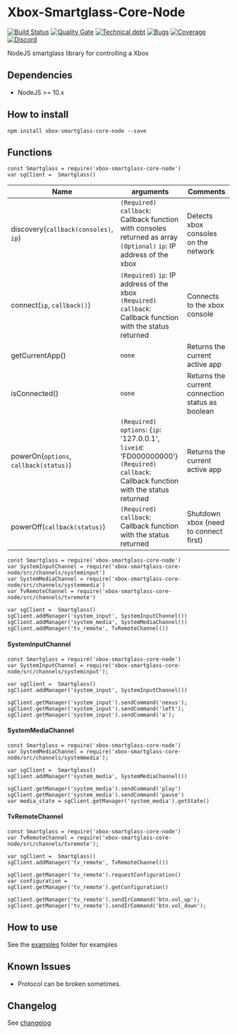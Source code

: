 # Xbox-Smartglass-Core-Node
[![Build Status](https://travis-ci.org/OpenXbox/xbox-smartglass-core-node.svg?branch=release/0.6.0)](https://travis-ci.org/OpenXbox/xbox-smartglass-core-node)
[![Quality Gate](https://sonarcloud.io/api/project_badges/measure?project=xbox-smartglass-core-node&metric=alert_status&branch=release/0.6.0)](https://sonarcloud.io/component_measures?id=xbox-smartglass-core-node&metric=alert_status)
[![Technical debt](https://sonarcloud.io/api/project_badges/measure?project=xbox-smartglass-core-node&metric=sqale_index&branch=release/0.6.0)](https://sonarcloud.io/component_measures?id=xbox-smartglass-core-node&metric=sqale_index)
[![Bugs](https://sonarcloud.io/api/project_badges/measure?project=xbox-smartglass-core-node&metric=bugs&branch=release/0.6.0)](https://sonarcloud.io/component_measures?id=xbox-smartglass-core-node&metric=bugs)
[![Coverage](https://sonarcloud.io/api/project_badges/measure?project=xbox-smartglass-core-node&metric=coverage&branch=release/0.6.0)](https://sonarcloud.io/component_measures?id=xbox-smartglass-core-node&metric=coverage)
[![Discord](https://img.shields.io/badge/discord-OpenXbox-blue.svg)](https://openxbox.org/discord)


NodeJS smartglass library for controlling a Xbox

## Dependencies

- NodeJS >= 10.x

## How to install

`npm install xbox-smartglass-core-node --save`

## Functions

    const Smartglass = require('xbox-smartglass-core-node')
    var sgClient =  Smartglass()

| Name | arguments | Comments |
|------|-----------|----------|
| discovery(`callback(consoles)`, `ip`) | `(Required)` `callback`: Callback function with consoles returned as array <br>`(Optional)` `ip`: IP address of the xbox | Detects xbox consoles  on the network |
| connect(`ip`, `callback()`) | `(Required)` `ip`: IP address of the xbox <br> `(Required)` `callback`: Callback function with the status returned | Connects to the xbox console |
| getCurrentApp() | `none` | Returns the current active app |
| isConnected() | `none` | Returns the current connection status as boolean |
| powerOn(`options`, `callback(status)`) | `(Required)` `options`: {`ip`: '127.0.0.1', `liveid`: 'FD000000000'} <br> `(Required)` `callback`: Callback function with the status returned | Returns the current active app |
| powerOff(`callback(status)`) | `(Required)` `callback`: Callback function with the status returned | Shutdown xbox (need to connect first) |


    const Smartglass = require('xbox-smartglass-core-node')
    var SystemInputChannel = require('xbox-smartglass-core-node/src/channels/systeminput')
    var SystemMediaChannel = require('xbox-smartglass-core-node/src/channels/systemmedia')
    var TvRemoteChannel = require('xbox-smartglass-core-node/src/channels/tvremote')

    var sgClient =  Smartglass()
    sgClient.addManager('system_input', SystemInputChannel())
    sgClient.addManager('system_media', SystemMediaChannel())
    sgClient.addManager('tv_remote', TvRemoteChannel())

####  SystemInputChannel

    const Smartglass = require('xbox-smartglass-core-node')
    var SystemInputChannel = require('xbox-smartglass-core-node/src/channels/systeminput');

    var sgClient =  Smartglass()
    sgClient.addManager('system_input', SystemInputChannel())

    sgClient.getManager('system_input').sendCommand('nexus');
    sgClient.getManager('system_input').sendCommand('left');
    sgClient.getManager('system_input').sendCommand('a');

####  SystemMediaChannel

    const Smartglass = require('xbox-smartglass-core-node')
    var SystemMediaChannel = require('xbox-smartglass-core-node/src/channels/systemmedia');

    var sgClient =  Smartglass()
    sgClient.addManager('system_media', SystemMediaChannel())

    sgClient.getManager('system_media').sendCommand('play')
    sgClient.getManager('system_media').sendCommand('pause')
    var media_state = sgClient.getManager('system_media').getState()


####  TvRemoteChannel

    const Smartglass = require('xbox-smartglass-core-node')
    var TvRemoteChannel = require('xbox-smartglass-core-node/src/channels/tvremote');

    var sgClient =  Smartglass()
    sgClient.addManager('tv_remote', TvRemoteChannel())

    sgClient.getManager('tv_remote').requestConfiguration()
    var configuration = sgClient.getManager('tv_remote').getConfiguration()

    sgClient.getManager('tv_remote').sendIrCommand('btn.vol_up');
    sgClient.getManager('tv_remote').sendIrCommand('btn.vol_down');

## How to use

See the [examples](examples) folder for examples

## Known Issues

- Protocol can be broken sometimes.

## Changelog

See [changelog](CHANGELOG.md)
